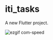 # iti_tasks

A new Flutter project.

![ezgif com-speed](https://github.com/user-attachments/assets/3b1fd456-790c-44c2-a65e-c9d986dbe344)

